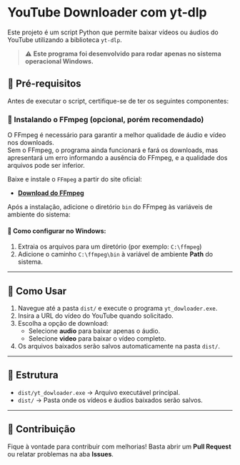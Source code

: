 
# YouTube Downloader com yt-dlp

Este projeto é um script Python que permite baixar vídeos ou áudios do YouTube utilizando a biblioteca `yt-dlp`.

> ⚠️ **Este programa foi desenvolvido para rodar apenas no sistema operacional Windows.**

## 📌 Pré-requisitos

Antes de executar o script, certifique-se de ter os seguintes componentes:

### 🔧 Instalando o FFmpeg (opcional, porém recomendado)

O FFmpeg é necessário para garantir a melhor qualidade de áudio e vídeo nos downloads.  
Sem o FFmpeg, o programa ainda funcionará e fará os downloads, mas apresentará um erro informando a ausência do FFmpeg, e a qualidade dos arquivos pode ser inferior.

Baixe e instale o `FFmpeg` a partir do site oficial:

- [**Download do FFmpeg**](https://ffmpeg.org/download.html)

Após a instalação, adicione o diretório `bin` do FFmpeg às variáveis de ambiente do sistema:

#### 📌 Como configurar no Windows:

1. Extraia os arquivos para um diretório (por exemplo: `C:\ffmpeg`)
2. Adicione o caminho `C:\ffmpeg\bin` à variável de ambiente **Path** do sistema.

---

## 🚀 Como Usar

1. Navegue até a pasta `dist/` e execute o programa `yt_dowloader.exe`.
2. Insira a URL do vídeo do YouTube quando solicitado.
3. Escolha a opção de download:
   - Selecione **audio** para baixar apenas o áudio.
   - Selecione **video** para baixar o vídeo completo.
4. Os arquivos baixados serão salvos automaticamente na pasta `dist/`.

---

## 📁 Estrutura

- `dist/yt_dowloader.exe` → Arquivo executável principal.
- `dist/` → Pasta onde os vídeos e áudios baixados serão salvos.

---

## 🤝 Contribuição

Fique à vontade para contribuir com melhorias! Basta abrir um **Pull Request** ou relatar problemas na aba **Issues**.
